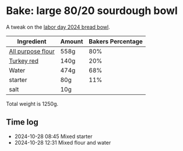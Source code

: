 # Bake: large 80/20 sourdough bowl

A tweak on the [labor day 2024 bread bowl](../827).

| Ingredient                  | Amount | Bakers Percentage |
| --------------------------- | ------ | ----------------- |
| [All purpose flour](../630) | 558g   | 80%               |
| [Turkey red](../739)        | 140g   | 20%               |
| Water                       | 474g   | 68%               |
| starter                     | 80g    | 11%               |
| salt                        | 10g    |                   |

Total weight is 1250g.

## Time log

- 2024-10-28 08:45 Mixed starter
- 2024-10-28 12:31 Mixed flour and water